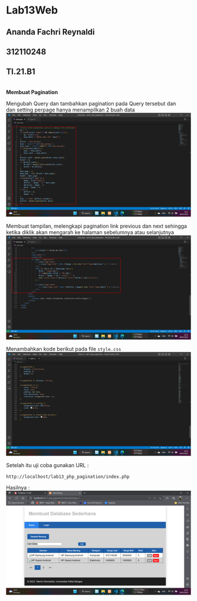 # Lab13Web
## Ananda Fachri Reynaldi
## 312110248
## TI.21.B1
<br>
<b>Membuat Pagination</b>

Mengubah Query dan tambahkan pagination pada Query tersebut dan<br>
dan setting perpage hanya menampilkan 2 buah data
![Step1](SS/SS1.jpg)<br>

Membuat tampilan, melengkapi pagination link previous dan next sehingga<br>
ketika diklik akan mengarah ke halaman sebelumnya atau selanjutnya
![Step2](SS/SS2.jpg)<br>

Menambahkan kode berikut pada file `style.css`<br>
![Step3](SS/SS3.png)<br>

Setelah itu uji coba gunakan URL :
```
http://localhost/lab13_php_pagination/index.php
```
Hasilnya :<br>
![Step4](SS/SS4.png)<br>